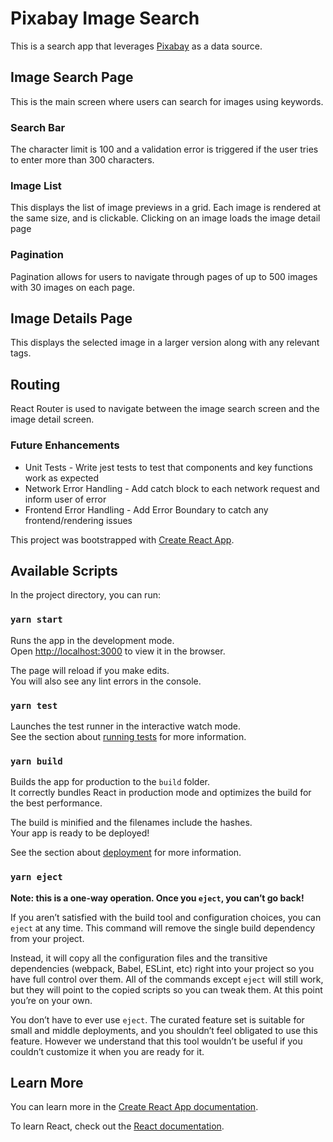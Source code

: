 # Pixabay Image Search

This is a search app that leverages [Pixabay](https://pixabay.com/api/docs/) as a data source.

## Image Search Page 
This is the main screen where users can search for images using keywords. 

### Search Bar
The character limit is 100 and a validation error is triggered if the user tries to enter more than 300 characters.

### Image List
This displays the list of image previews in a grid. Each image is rendered at the same size, and is clickable. Clicking on an image loads the image detail page

### Pagination
Pagination allows for users to navigate through pages of up to 500 images with 30 images on each page.


## Image Details Page
This displays the selected image in a larger version along with any relevant tags.

## Routing
React Router is used to navigate between the image search screen and the image detail screen. 


### Future Enhancements
- Unit Tests - Write jest tests to test that components and key functions work as expected
- Network Error Handling - Add catch block to each network request and inform user of error
- Frontend Error Handling - Add Error Boundary to catch any frontend/rendering issues


This project was bootstrapped with [Create React App](https://github.com/facebook/create-react-app).

## Available Scripts

In the project directory, you can run:

### `yarn start`

Runs the app in the development mode.\
Open [http://localhost:3000](http://localhost:3000) to view it in the browser.

The page will reload if you make edits.\
You will also see any lint errors in the console.

### `yarn test`

Launches the test runner in the interactive watch mode.\
See the section about [running tests](https://facebook.github.io/create-react-app/docs/running-tests) for more information.

### `yarn build`

Builds the app for production to the `build` folder.\
It correctly bundles React in production mode and optimizes the build for the best performance.

The build is minified and the filenames include the hashes.\
Your app is ready to be deployed!

See the section about [deployment](https://facebook.github.io/create-react-app/docs/deployment) for more information.

### `yarn eject`

**Note: this is a one-way operation. Once you `eject`, you can’t go back!**

If you aren’t satisfied with the build tool and configuration choices, you can `eject` at any time. This command will remove the single build dependency from your project.

Instead, it will copy all the configuration files and the transitive dependencies (webpack, Babel, ESLint, etc) right into your project so you have full control over them. All of the commands except `eject` will still work, but they will point to the copied scripts so you can tweak them. At this point you’re on your own.

You don’t have to ever use `eject`. The curated feature set is suitable for small and middle deployments, and you shouldn’t feel obligated to use this feature. However we understand that this tool wouldn’t be useful if you couldn’t customize it when you are ready for it.

## Learn More

You can learn more in the [Create React App documentation](https://facebook.github.io/create-react-app/docs/getting-started).

To learn React, check out the [React documentation](https://reactjs.org/).
